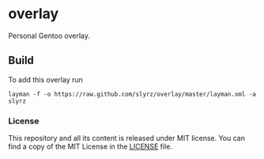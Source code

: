 # overlay

Personal Gentoo overlay.

## Build

To add this overlay run

	layman -f -o https://raw.github.com/slyrz/overlay/master/layman.xml -a slyrz

### License

This repository and all its content is released under MIT license.
You can find a copy of the MIT License in the [LICENSE](./LICENSE) file.
